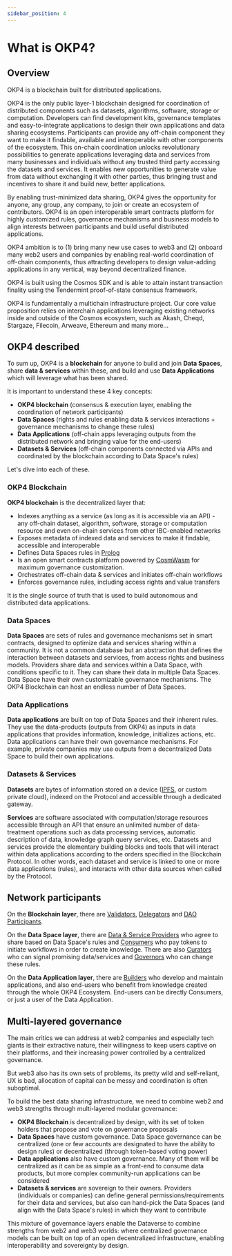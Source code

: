 ```yaml
---
sidebar_position: 4
---
```


# What is OKP4?

## Overview

OKP4 is a blockchain built for distributed applications.

OKP4 is the only public layer-1 blockchain designed for coordination of distributed components such as datasets, algorithms, software, storage or computation. Developers can find development kits, governance templates and easy-to-integrate applications to design their own applications and data sharing ecosystems.
Participants can provide any off-chain component they want to make it findable, available and interoperable with other components of the ecosystem. This on-chain coordination unlocks revolutionary possibilities to generate applications leveraging data and services from many businesses and individuals without any trusted third party accessing the datasets and services. It enables new opportunities to generate value from data without exchanging it with other parties, thus bringing trust and incentives to share it and build new, better applications.

By enabling trust-minimized data sharing, OKP4 gives the opportunity for anyone, any group, any company, to join or create an ecosystem of contributors. OKP4 is an open interoperable smart contracts platform for highly customized rules, governance mechanisms and business models to align interests between participants and build useful distributed applications.

OKP4 ambition is to (1) bring many new use cases to web3 and (2) onboard many web2 users and companies by enabling real-world coordination of off-chain components, thus attracting developers to design value-adding applications in any vertical, way beyond decentralized finance.

OKP4 is built using the Cosmos SDK and is able to attain instant transaction finality using the Tendermint proof-of-state consensus framework.

OKP4 is fundamentally a multichain infrastructure project. Our core value proposition relies on interchain applications leveraging existing networks inside and outside of the Cosmos ecosystem, such as Akash, Cheqd, Stargaze, Filecoin, Arweave, Ethereum and many more...

## OKP4 described

To sum up, OKP4 is a **blockchain** for anyone to build and join **Data Spaces**, share **data & services** within these, and build and use **Data Applications** which will leverage what has been shared.

It is important to understand these 4 key concepts:

- **OKP4 blockchain** (consensus & execution layer, enabling the coordination of network participants)
- **Data Spaces** (rights and rules enabling data & services interactions + governance mechanisms to change these rules)
- **Data Applications** (off-chain apps leveraging outputs from the distributed network and bringing value for the end-users)
- **Datasets & Services** (off-chain components connected via APIs and coordinated by the blockchain according to Data Space's rules)

Let's dive into each of these.

### OKP4 Blockchain

**OKP4 blockchain** is the decentralized layer that:

- Indexes anything as a service (as long as it is accessible via an API) - any off-chain dataset, algorithm, software, storage or computation resource and even on-chain services from other IBC-enabled networks
- Exposes metadata of indexed data and services to make it findable, accessible and interoperable
- Defines Data Spaces rules in [Prolog](https://en.wikipedia.org/wiki/Prolog)
- Is an open smart contracts platform powered by [CosmWasm](http://cosmwasm.com) for maximum governance customization.
- Orchestrates off-chain data & services and initiates off-chain workflows
- Enforces governance rules, including access rights and value transfers

It is the single source of truth that is used to build autonomous and distributed data applications.

### Data Spaces

**Data Spaces** are sets of rules and governance mechanisms set in smart contracts, designed to optimize data and services sharing within a community. It is not a common database but an abstraction that defines the interaction between datasets and services, from access rights and business models. Providers share data and services within a Data Space, with conditions specific to it. They can share their data in multiple Data Spaces. Data Space have their own customizable governance mechanisms. The OKP4 Blockchain can host an endless number of Data Spaces.

### Data Applications

**Data applications** are built on top of Data Spaces and their inherent rules. They use the data-products (outputs from OKP4) as inputs in data applications that provides information, knowledge, initializes actions, etc. Data applications can have their own governance mechanisms. For example, private companies may use outputs from a decentralized Data Space to build their own applications.

### Datasets & Services

**Datasets** are bytes of information stored on a device ([IPFS](https://ipfs.io), or custom private cloud), indexed on the Protocol and accessible through a dedicated gateway.

**Services** are software associated with computation/storage resources accessible through an API that ensure an unlimited number of data-treatment operations such as data processing services, automatic description of data, knowledge graph query services, etc.
Datasets and services provide the elementary building blocks and tools that will interact within data applications according to the orders specified in the Blockchain Protocol. In other words, each dataset and service is linked to one or more data applications (rules), and interacts with other data sources when called by the Protocol.

## Network participants

On the **Blockchain layer**, there are [Validators](/docs/whitepaper/roles#validators), [Delegators](/docs/whitepaper/roles#delegators) and [DAO Participants](/docs/whitepaper/roles#dao-participants).

On the **Data Space layer**, there are [Data & Service Providers](/docs/whitepaper/roles#data-providers) who agree to share based on Data Space's rules and [Consumers](/docs/whitepaper/roles#data-providers) who pay tokens to initiate workflows in order to create knowledge. There are also [Curators](/docs/whitepaper/roles#curators) who can signal promising data/services and [Governors](/docs/whitepaper/roles#curators) who can change these rules.

On the **Data Application layer**, there are [Builders](/docs/whitepaper/roles#builders) who develop and maintain applications, and also end-users who benefit from knowledge created through the whole OKP4 Ecosystem. End-users can be directly Consumers, or just a user of the Data Application.

## Multi-layered governance

The main critics we can address at web2 companies and especially tech giants is their extractive nature, their willingness to keep users captive on their platforms, and their increasing power controlled by a centralized governance.

But web3 also has its own sets of problems, its pretty wild and self-reliant, UX is bad, allocation of capital can be messy and coordination is often suboptimal.

To build the best data sharing infrastructure, we need to combine web2 and web3 strengths through multi-layered modular governance:

- **OKP4 Blockchain** is decentralized by design, with its set of token holders that propose and vote on governance proposals
- **Data Spaces** have custom governance. Data Space governance can be centralized (one or few accounts are designated to have the ability to design rules) or decentralized (through token-based voting power)
- **Data applications** also have custom governance. Many of them will be centralized as it can be as simple as a front-end to consume data products, but more complex community-run applications can be considered
- **Datasets & services** are sovereign to their owners. Providers (individuals or companies) can define general permissions/requirements for their data and services, but also can hand-pick the Data Spaces (and align with the Data Space's rules) in which they want to contribute

This mixture of governance layers enable the Dataverse to combine strengths from web2 and web3 worlds: where centralized governance models can be built on top of an open decentralized infrastructure, enabling interoperability and sovereignty by design.
